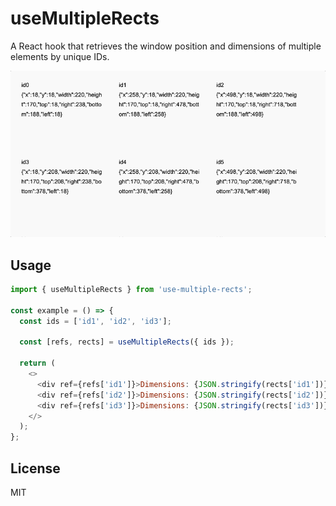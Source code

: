# useMultipleRects

A React hook that retrieves the window position and dimensions of multiple elements by unique IDs.

![useMultipleRects](useMultipleRects.gif)

## Usage

```javascript
import { useMultipleRects } from 'use-multiple-rects';

const example = () => {
  const ids = ['id1', 'id2', 'id3'];

  const [refs, rects] = useMultipleRects({ ids });

  return (
    <>
      <div ref={refs['id1']}>Dimensions: {JSON.stringify(rects['id1'])}</div>
      <div ref={refs['id2']}>Dimensions: {JSON.stringify(rects['id2'])}</div>
      <div ref={refs['id3']}>Dimensions: {JSON.stringify(rects['id3'])}</div>
    </>
  );
};
```

## License

MIT
